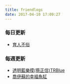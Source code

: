 ```yaml
---
title: friendlogs
date: 2017-04-10 17:09:27
---
```


### 每日更新

- [育人不俗](http://garybonanza0.blogspot.tw/)


### 每週更新

- [透明藍樂摸(蔡正信)TRBlue](http://blog.bangdoll.idv.tw)
- [喬伊蘇的幸福魚缸](http://joyce-forever.blogspot.tw/)
